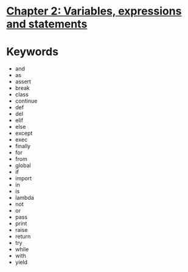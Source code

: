 # [Chapter 2: Variables, expressions and statements](http://www.greenteapress.com/thinkpython/html/book003.html)

# Keywords

- and
- as
- assert
- break
- class
- continue
- def
- del
- elif
- else
- except
- exec
- finally
- for
- from
- global
- if
- import
- in
- is
- lambda
- not
- or
- pass
- print
- raise
- return
- try
- while
- with
- yield